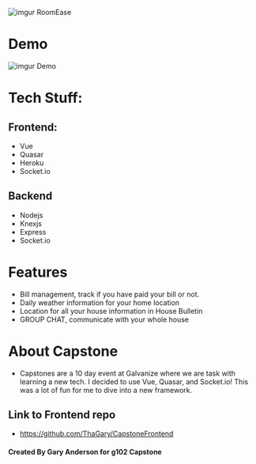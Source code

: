 ![imgur RoomEase](https://i.imgur.com/WyYpXGS.png?1)

# Demo

![imgur Demo](https://i.imgur.com/ySK2cxJ.gif)

# Tech Stuff:
## Frontend:
* Vue
* Quasar
* Heroku
* Socket.io

## Backend
* Nodejs
* Knexjs
* Express
* Socket.io

# Features
* Bill management, track if you have paid your bill or not.
* Daily weather information for your home location
* Location for all your house information in House Bulletin
* GROUP CHAT, communicate with your whole house

# About Capstone
* Capstones are a 10 day event at Galvanize where we are task with learning a new tech. I decided to use Vue, Quasar, and Socket.io! This was a lot of fun for me to dive into a new framework.

## Link to Frontend repo
* https://github.com/ThaGary/CapstoneFrontend

#### Created By Gary Anderson for g102 Capstone
